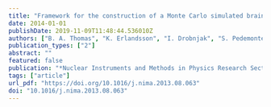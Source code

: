 ```yaml
---
title: "Framework for the construction of a Monte Carlo simulated brain PET-MR image database"
date: 2014-01-01
publishDate: 2019-11-09T11:48:44.536010Z
authors: ["B. A. Thomas", "K. Erlandsson", "I. Drobnjak", "S. Pedemonte", "K. Vunckx", "A. Bousse", "A. Reilhac-Laborde", "S. Ourselin", "B. F. Hutton"]
publication_types: ["2"]
abstract: ""
featured: false
publication: "*Nuclear Instruments and Methods in Physics Research Section A*"
tags: ["article"]
url_pdf: "https://doi.org/10.1016/j.nima.2013.08.063"
doi: "10.1016/j.nima.2013.08.063"
---
```


